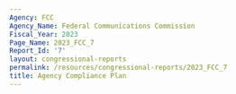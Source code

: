 ```yaml
---
Agency: FCC
Agency_Name: Federal Communications Commission
Fiscal_Year: 2023
Page_Name: 2023_FCC_7
Report_Id: '7'
layout: congressional-reports
permalink: /resources/congressional-reports/2023_FCC_7
title: Agency Compliance Plan
---
```

